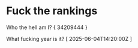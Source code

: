 # Fuck the rankings

Who the hell am I?
{ 34209444 }

What fucking year is it?
[ 2025-06-04T14:20:00Z ]
